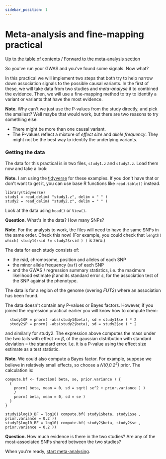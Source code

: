 ```yaml
---
sidebar_position: 1
---
```


# Meta-analysis and fine-mapping practical

[Up to the table of contents](README.md) / [Forward to the meta-analysis section](Meta-analysis.md)

So you've run your GWAS and you've found some signals.  Now what?

In this practical we will implement two steps that both try to help narrow down association signals to the possible causal
variants. In the first of these, we will take data from two studies and *meta-analyse* it to combined the evidence. Then, we
will use a fine-mapping method to try to identify a variant or variants that have the most evidence.

**Note**. Why can't we just use the P-values from the study directly, and pick the smallest? Well maybe that would work, but
there are two reasons to try something else:

* There might be more than one causal variant.
* The P-values reflect a mixture of *effect size* and *allele frequency*.  They might not be the best way to identify the underlying variants.

### Getting the data

The data for this practical is in two files, `study1.z` and `study2.z`.  Load them now and take a look:

**Note.** I am using the [tidyverse](https://www.tidyverse.org) for these examples. If you don't have that or don't want to get
it, you can use base R functions like `read.table()` instead.

```
library(tidyverse)
study1 = read_delim( "study1.z", delim = " " )
study2 = read_delim( "study2.z", delim = " " )

```

Look at the data using `head()` or `View()`.

**Question.** What's in the data?  How many SNPs?

**Note.** For the analysis to work, the files will need to have the same SNPs in the same order.  Check this now!  (For example, you could check that `length( which( study1$rsid != study2$rsid ) )` is zero.)

The data for each study consists of:

* the rsid, chromosome, position and alleles of each SNP
* the minor allele frequency (`maf`) of each SNP
* and the GWAS / regression summary statistics, i.e. the maximum likelihood estimate $\beta$ and its standard error $s$, for the association test of the SNP against the phenotype.

The data is for a region of the genome (overing *FUT2*) where an association has been found.

The data doesn't contain any P-values or Bayes factors. However, if you joined the regression
practical earlier you will know how to compute them:

```
  study1$P = pnorm( -abs(study1$beta), sd = study1$se ) * 2
  study2$P = pnorm( -abs(study2$beta), sd = study2$se ) * 2
```

and similarly for study2. The expression above computes the mass under the two tails with effect >= *β*, of the gaussian
distribution with standard deviation = the standard error. I.e. it is a P-value using the effect size estimate as a test
statistic.

**Note.** We could also compute a Bayes factor. For example, suppose we believe in relatively small effects, so choose a
*N(0,0.2<sup>2</sup>)* prior. The calculation is:

```
compute.bf <- function( beta, se, prior.variance ) {
  (
    pnorm( beta, mean = 0, sd = sqrt( se^2 + prior.variance ) )
    /
    pnorm( beta, mean = 0, sd = se )
  )
}

study1$log10_BF = log10( compute.bf( study1$beta, study1$se , prior.variance = 0.2 ))
study2$log10_BF = log10( compute.bf( study2$beta, study2$se , prior.variance = 0.2 ))
```

**Question.** How much evidence is there in the two studies? Are any of the most-associated SNPs
shared between the two studies?

When you're ready, [start meta-analysing](Meta-analysis.md).



